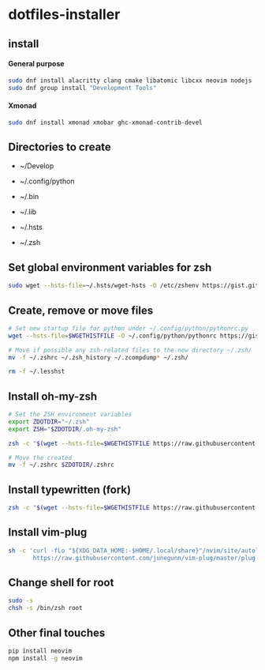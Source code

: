 # dotfiles-installer

## install

#### General purpose
```bash
sudo dnf install alacritty clang cmake libatomic libcxx neovim nodejs      zsh util-linux-user xorg-x11-server-utils numlockx     
sudo dnf group install "Development Tools"
```

#### Xmonad
```bash
sudo dnf install xmonad xmobar ghc-xmonad-contrib-devel
```

## Directories to create

- ~/Develop

- ~/.config/python

- ~/.bin

- ~/.lib

- ~/.hsts

- ~/.zsh

## Set global environment variables for zsh

```bash
sudo wget --hsts-file=~/.hsts/wget-hsts -O /etc/zshenv https://gist.githubusercontent.com/tobimd/9e9647a703872d0ee5aadd58adf4a77e/raw/c768e245820fd9a2bd2dc69cfce9884a66728953/zshenv
```

## Create, remove or move files

```bash
# Set new startup file for python under ~/.config/python/pythonrc.py
wget --hsts-file=$WGETHISTFILE -O ~/.config/python/pythonrc https://gist.githubusercontent.com/tobimd/22dcb09bbd60ab31311b71f3b1dc6432/raw/a200363ff4031d67a8fe337424b2fda0e1ef4a9c/pythonrc.py

# Move if possible any zsh-related files to the new directory ~/.zsh/
mv -f ~/.zshrc ~/.zsh_history ~/.zcompdump* ~/.zsh/

rm -f ~/.lesshst
```

## Install oh-my-zsh

```bash
# Set the ZSH environment variables
export ZDOTDIR="~/.zsh"
export ZSH="$ZDOTDIR/.oh-my-zsh"

zsh -c "$(wget --hsts-file=$WGETHISTFILE https://raw.githubusercontent.com/ohmyzsh/ohmyzsh/master/tools/install.sh -O -)"

# Move the created 
mv -f ~/.zshrc $ZDOTDIR/.zshrc
```

## Install typewritten (fork)

```bash
zsh -c "$(wget --hsts-file=$WGETHISTFILE https://raw.githubusercontent.com/tobimd/typewritten/main/scripts/install.sh -O -)"
```

## Install vim-plug
```bash
sh -c 'curl -fLo "${XDG_DATA_HOME:-$HOME/.local/share}"/nvim/site/autoload/plug.vim --create-dirs \
       https://raw.githubusercontent.com/junegunn/vim-plug/master/plug.vim'
```

## Change shell for root

```bash
sudo -s
chsh -s /bin/zsh root
```
## Other final touches
```bash
pip install neovim
npm install -g neovim
```
